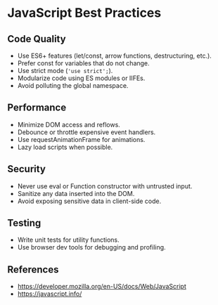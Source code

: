 # JavaScript Best Practices

## Code Quality
- Use ES6+ features (let/const, arrow functions, destructuring, etc.).
- Prefer const for variables that do not change.
- Use strict mode (`'use strict';`).
- Modularize code using ES modules or IIFEs.
- Avoid polluting the global namespace.

## Performance
- Minimize DOM access and reflows.
- Debounce or throttle expensive event handlers.
- Use requestAnimationFrame for animations.
- Lazy load scripts when possible.

## Security
- Never use eval or Function constructor with untrusted input.
- Sanitize any data inserted into the DOM.
- Avoid exposing sensitive data in client-side code.

## Testing
- Write unit tests for utility functions.
- Use browser dev tools for debugging and profiling.

## References
- https://developer.mozilla.org/en-US/docs/Web/JavaScript
- https://javascript.info/
